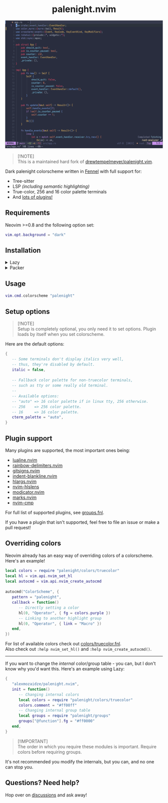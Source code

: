 <div align="center">

# palenight.nvim

![palenight.nvim](demo-screenshot.png)

</div>

> [!NOTE]\
> This is a maintained hard fork of [drewtempelmeyer/palenight.vim][original-work].

Dark palenight colorscheme written in [Fennel][fennel] with full support for:
- Tree-sitter
- LSP *(including semantic highlighting)*
- True-color, 256 and 16 color palette terminals
- And [lots of plugins!](#plugin-support)

## Requirements

Neovim >=0.8 and the following option set:
```lua
vim.opt.background = "dark"
```

## Installation

<details><summary>Lazy</summary>

```lua
{ "alexmozaidze/palenight.nvim" }
```

</details>

<details><summary>Packer</summary>

```lua
use "alexmozaidze/palenight.nvim"
```

</details>

## Usage

```lua
vim.cmd.colorscheme "palenight"
```

## Setup options

> [!NOTE]\
> Setup is completely optional, you only need it to set options. Plugin loads by itself when you set colorscheme.

Here are the default options:
```lua
{
   -- Some terminals don't display italics very well,
   -- thus, they're disabled by default.
   italic = false,

   -- Fallback color palette for non-truecolor terminals,
   -- such as tty or some really old terminal.
   --
   -- Available options:
   -- "auto" => 16 color palette if in linux tty, 256 otherwise.
   -- 256    => 256 color palette.
   -- 16     => 16 color palette.
   cterm_palette = "auto",
}
```

## Plugin support

Many plugins are supported, the most important ones being:
- [lualine.nvim][lualine]
- [rainbow-delimiters.nvim][rainbow-delimiters]
- [gitsigns.nvim][gitsigns]
- [indent-blankline.nvim][ibl]
- [hlargs.nvim][hlargs]
- [nvim-hlslens][hlslens]
- [modicator.nvim][modicator]
- [marks.nvim][marks]
- [nvim-cmp][nvim-cmp]

For full list of supported plugins, see [groups.fnl][plugins-section].

If you have a plugin that isn't supported, feel free to file an issue or make a pull request!

## Overriding colors

Neovim already has an easy way of overriding colors of a colorscheme. Here's an example!

```lua
local colors = require "palenight/colors/truecolor"
local hl = vim.api.nvim_set_hl
local autocmd = vim.api.nvim_create_autocmd

autocmd("ColorScheme", {
   pattern = "palenight",
   callback = function()
      -- Directly setting a color
      hl(0, "Operator", { fg = colors.purple })
      -- Linking to another highlight group
      hl(0, "Operator", { link = "Macro" })
   end,
})
```

For list of available colors check out [colors/truecolor.fnl][colors].\
Also check out `:help nvim_set_hl()` and `:help nvim_create_autocmd()`.

---

If you want to change the *internal* color/group table - you can, but I don't know why you'd want this. Here's an example using Lazy:
```lua
{
   "alexmozaidze/palenight.nvim",
   init = function()
      -- Changing internal colors
      local colors = require "palenight/colors/truecolor"
      colors.comment = "#ff00ff"
      -- Changing internal group table
      local groups = require "palenight/groups"
      groups["@function"].fg = "#ff0000"
   end,
}
```

> [!IMPORTANT]\
> The order in which you require these modules is important. Require colors before requiring groups.

It's not recommended you modify the internals, but you can, and no one can stop you.

## Questions? Need help?

Hop over on [discussions][discussions] and ask away!

[discussions]: https://github.com/alexmozaidze/palenight.nvim/discussions
[nvim-cmp]: https://github.com/hrsh7th/nvim-cmp
[marks]: https://github.com/chentoast/marks.nvim
[plugins-section]: fnl/palenight/groups.fnl#L372
[fennel]: https://fennel-lang.org/
[modicator]: https://github.com/mawkler/modicator.nvim
[hlslens]: https://github.com/kevinhwang91/nvim-hlslens
[hlargs]: https://github.com/m-demare/hlargs.nvim
[ibl]: https://github.com/lukas-reineke/indent-blankline.nvim
[gitsigns]: https://github.com/lewis6991/gitsigns.nvim
[rainbow-delimiters]: https://gitlab.com/HiPhish/rainbow-delimiters.nvim
[lualine]: https://github.com/nvim-lualine/lualine.nvim
[tree-sitter]: https://github.com/nvim-treesitter/nvim-treesitter
[colors]: fnl/palenight/colors/truecolor.fnl
[original-work]: https://github.com/drewtempelmeyer/palenight.vim
[vimplug]: https://github.com/junegunn/vim-plug
[firaCode]: https://github.com/tonsky/FiraCode
